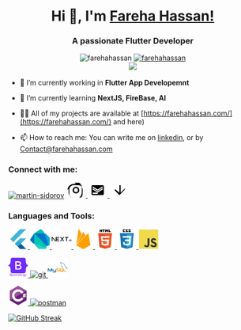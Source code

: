 <!--
### Hi there 👋
- 🔭 I'm Fareha Hassan a software engineer.
- 🌱 I’m currently learning Flutter Development.
- 👯 I’m looking to collaborate on New Technologies and projects
- 📫 How to reach me: contact@farehahassan.com
- 😄 Pronouns: she
- ⚡ Fun fact: I'm a web developer too😊
- 🌐 My Website : [farehahassan.com](https://farehahassan.com) -->



<h1 align="center">Hi 👋, I'm <a href="https://farehahassan.com">Fareha Hassan!</a></h1>
<h3 align="center">A passionate Flutter Developer</h3>

<div align="center">
  <img src="https://komarev.com/ghpvc/?username=farehahassan&label=Profile%20views&color=48c030&style=flat" height="25" width="130" alt="farehahassan" />
  <a href="https://www.buymeacoffee.com/farehahassan"> <img src="https://cdn.buymeacoffee.com/buttons/v2/default-yellow.png" height="40" width="140" alt="farehahassan" /></a>
</div>

<div align="center">
  <a href="https://u8views.com/github/farehahassan"><img src="https://u8views.com/api/v1/github/profiles/35573364/views/day-week-month-total-count.svg"></a>
</div>

<!-- <div align="center"> <img src="https://github.com/Matrix278/Matrix278/blob/master/assets/matrix-has-you.gif" alt="matrix278" /> </div> -->

<!-- <p align="left"> <a href="https://github.com/ryo-ma/github-profile-trophy"><img src="https://github-profile-trophy.vercel.app/?username=matrix278&theme=onedark&row=2&column=3" alt="matrix278" /></a> </p> -->

- 🔭 I’m currently working in **Flutter App Developemnt**

- 🌱 I’m currently learning **NextJS, FireBase, AI**

<!-- - 🤝 I’m looking for help with any sorting algorithms on any programming language in [Algorithms project](https://github.com/Matrix278/algorithms) -->

- 👨‍💻 All of my projects are available at [https://farehahassan.com/](https://farehahassan.com/) and here)

- 📫 How to reach me: You can write me on [linkedin]([https://www.linkedin.com/in/fareha-hassan-90a7b7221/]), or by [Contact@farehahassan.com](mailto:Contact@farehahassan.com)



<h3 align="left">Connect with me:</h3>
<p align="left">
  <a href="https://www.linkedin.com/in/fareha-hassan-90a7b7221/" target="blank"><img align="center" src="https://raw.githubusercontent.com/rahuldkjain/github-profile-readme-generator/master/src/images/icons/Social/linked-in-alt.svg" alt="martin-sidorov" height="30" width="40" /></a>
<a href="https://www.instagram.com/farehadev/" target="_blank">
  <svg xmlns="http://www.w3.org/2000/svg" viewBox="0 0 24 24" width="40" height="30"><path fill="none" d="M0 0h24v24H0z"/><path d="M11.997 2.04c-2.326 0-2.608.011-3.524.051-1.916.089-3.24.408-4.363.877a6.392 6.392 0 0 0-2.966 1.966 6.392 6.392 0 0 0-1.966 2.966c-.469 1.123-.788 2.447-.877 4.363C.011 9.39 0 9.671 0 11.997s.011 2.608.051 3.524c.089 1.916.408 3.24.877 4.363a6.392 6.392 0 0 0 1.966 2.966 6.392 6.392 0 0 0 2.966 1.966c1.123.469 2.447.788 4.363.877 0 .041.181.051.524.051s.484-.01.524-.051c1.916-.089 3.24-.408 4.363-.877a6.392 6.392 0 0 0 2.966-1.966 6.392 6.392 0 0 0 1.966-2.966c.469-1.123.788-2.447.877-4.363.04-.916.051-1.198.051-3.524s-.011-2.608-.051-3.524c-.089-1.916-.408-3.24-.877-4.363a6.392 6.392 0 0 0-1.966-2.966 6.392 6.392 0 0 0-2.966-1.966c-1.123-.469-2.447-.788-4.363-.877-.916-.04-1.198-.051-3.524-.051zm0 1.98c2.31 0 2.573.01 3.472.05 1.71.079 2.637.384 3.204.645.823.343 1.416.765 2.043 1.392.627.627 1.049 1.22 1.392 2.043.261.567.566 1.494.645 3.204.041.898.05 1.162.05 3.472s-.01 2.573-.05 3.472c-.079 1.71-.384 2.637-.645 3.204-.343.823-.765 1.416-1.392 2.043-.627.627-1.22 1.049-2.043 1.392-.567.261-1.494.566-3.204.645-.898.041-1.162.05-3.472.05s-2.573-.01-3.472-.05c-1.71-.079-2.637-.384-3.204-.645-.823-.343-1.416-.765-2.043-1.392-.627-.627-1.049-1.22-1.392-2.043-.261-.567-.566-1.494-.645-3.204-.041-.898-.05-1.162-.05-3.472s.01-2.573.05-3.472c.079-1.71.384-2.637.645-3.204.343-.823.765-1.416 1.392-2.043.627-.627 1.22-1.049 2.043-1.392.567-.261 1.494-.566 3.204-.645.898-.041 1.162-.05 3.472-.05zM12 6.516a5.484 5.484 0 1 0 0 10.968 5.484 5.484 0 0 0 0-10.968zm0 8.592a3.108 3.108 0 1 1 0-6.216 3.108 3.108 0 0 1 0 6.216zm8.936-10.98c.535 0 .967.432.967.967s-.432.967-.967.967c-.535 0-.967-.432-.967-.967s.432-.967.967-.967z"/></svg>
</a>
<a href="mailto:Contact@farehahassan.com" target="_blank">
  <svg xmlns="http://www.w3.org/2000/svg" viewBox="0 0 24 24" width="40" height="30"><path fill="none" d="M0 0h24v24H0z"/><path d="M20 4H4a2 2 0 0 0-2 2v12a2 2 0 0 0 2 2h16a2 2 0 0 0 2-2V6a2 2 0 0 0-2-2zm0 4l-8 5-8-5V6l8 5 8-5v2zm0 3l-8 5-8-5V9l8 5 8-5v2zm-8 5v2H4v-2h8z"/></svg>
</a>
<a href="https://www.farehahassan.com" target="_blank">
  <svg xmlns="http://www.w3.org/2000/svg" viewBox="0 0 24 24" width="40" height="30"><path fill="none" d="M0 0h24v24H0z"/><path d="M20 12l-8 8-8-8 1.414-1.414L12 16.172V4h2v12.172l7.586-7.586L20 12z"/></svg>
</a>


 <!-- <a href="https://www.hackerrank.com/matrix27" target="blank"><img align="center" src="https://raw.githubusercontent.com/rahuldkjain/github-profile-readme-generator/master/src/images/icons/Social/hackerrank.svg" alt="matrix27" height="30" width="40" /></a>
  <a href="https://codepen.io/matrix27" target="blank"><img align="center" src="https://raw.githubusercontent.com/rahuldkjain/github-profile-readme-generator/master/src/images/icons/Social/codepen.svg" alt="matrix27" height="30" width="40" /></a>
  <a href="https://martin-sidorov.medium.com/" target="blank"><img align="center" src="https://raw.githubusercontent.com/rahuldkjain/github-profile-readme-generator/master/src/images/icons/Social/medium.svg" alt="@martin.sidorov27" height="30" width="40" /></a>
  <a href="https://stackoverflow.com/users/11167914" target="blank"><img align="center" src="https://raw.githubusercontent.com/rahuldkjain/github-profile-readme-generator/master/src/images/icons/Social/stack-overflow.svg" alt="11167914" height="30" width="40" /></a>
  <a href="https://www.leetcode.com/matrix278" target="blank"><img align="center" src="https://raw.githubusercontent.com/rahuldkjain/github-profile-readme-generator/master/src/images/icons/Social/leet-code.svg" alt="matrix278" height="30" width="40" /></a>
  <a href="https://www.showwcase.com/matrix278" target="blank"><img align="center" src="https://www.showwcase.com/favicon.png" alt="matrix278" height="30" width="40" /></a>
  <a href="https://www.polywork.com/matrix278" target="blank"><img align="center" src="https://www.polywork.com/assets/favicon/apple-icon-57x57-49bf05211cd5ebece3be3898101ac4b1d320d45bcbaa5b48f3dbf3dc33c8b3b3.png" alt="matrix278" height="30" width="40" /></a>
  <a href="https://cord.co/candidate/account/u/candidate/57771" target="blank"><img align="center" src="https://assets.co-hire.com/react/p/cord-icon-180.png" alt="martin" height="30" width="40" /></a>
</p>
-->

<h3 align="left">Languages and Tools:</h3>
<p align="left">
  
  <a href="https://flutter.dev/" target="_blank">
  <img src="https://raw.githubusercontent.com/devicons/devicon/master/icons/flutter/flutter-original.svg" alt="Flutter" width="40" height="40"/>
</a>
<a href="https://dart.dev/" target="_blank">
  <img src="https://raw.githubusercontent.com/devicons/devicon/master/icons/dart/dart-original.svg" alt="Dart" width="40" height="40"/>
</a>
<a href="https://nextjs.org/" target="_blank">
  <img src="https://raw.githubusercontent.com/devicons/devicon/master/icons/nextjs/nextjs-original-wordmark.svg" alt="Next.js" width="40" height="40"/>
</a>
<a href="https://firebase.google.com/" target="_blank">
  <img src="https://raw.githubusercontent.com/devicons/devicon/master/icons/firebase/firebase-plain.svg" alt="Firebase" width="40" height="40"/>
</a>
  <a href="https://www.w3.org/html/" target="_blank"> <img src="https://raw.githubusercontent.com/devicons/devicon/master/icons/html5/html5-original-wordmark.svg" alt="html5" width="40" height="40"/> </a>
  <a href="https://www.w3schools.com/css/" target="_blank"> <img src="https://raw.githubusercontent.com/devicons/devicon/master/icons/css3/css3-original-wordmark.svg" alt="css3" width="40" height="40"/> </a>
  <a href="https://developer.mozilla.org/en-US/docs/Web/JavaScript" target="_blank"> <img src="https://raw.githubusercontent.com/devicons/devicon/master/icons/javascript/javascript-original.svg" alt="javascript" width="40" height="40"/> </a>

  <a href="https://getbootstrap.com" target="_blank"> <img src="https://raw.githubusercontent.com/devicons/devicon/master/icons/bootstrap/bootstrap-plain-wordmark.svg" alt="bootstrap" width="40" height="40"/> </a>
  <a href="https://git-scm.com/" target="_blank"> <img src="https://www.vectorlogo.zone/logos/git-scm/git-scm-icon.svg" alt="git" width="40" height="40"/> </a>
  <a href="https://www.mysql.com/" target="_blank"> <img src="https://raw.githubusercontent.com/devicons/devicon/master/icons/mysql/mysql-original-wordmark.svg" alt="mysql" width="40" height="40"/> </a>
 
 
  <a href="https://www.w3schools.com/cs/" target="_blank"> <img src="https://raw.githubusercontent.com/devicons/devicon/master/icons/csharp/csharp-original.svg" alt="csharp" width="40" height="40"/> </a>
  <a href="https://postman.com" target="_blank"> <img src="https://www.vectorlogo.zone/logos/getpostman/getpostman-icon.svg" alt="postman" width="40" height="40"/> </a>
 
</p>

<!-- <h3 align="left">Support:</h3>
<p>
  <a href="https://www.buymeacoffee.com/matrix278"> <img align="left" src="https://cdn.buymeacoffee.com/buttons/v2/default-yellow.png" height="45" width="170" alt="matrix278" /></a>
</p> -->


[![GitHub Streak](https://github-readme-streak-stats.herokuapp.com?user=farehahassan&theme=radical&hide_border=true&border_radius=8.4)](https://git.io/streak-stats)
<!--![Matrix](https://github.com/Matrix278/Matrix278/blob/master/assets/cmatrix.gif)-->
